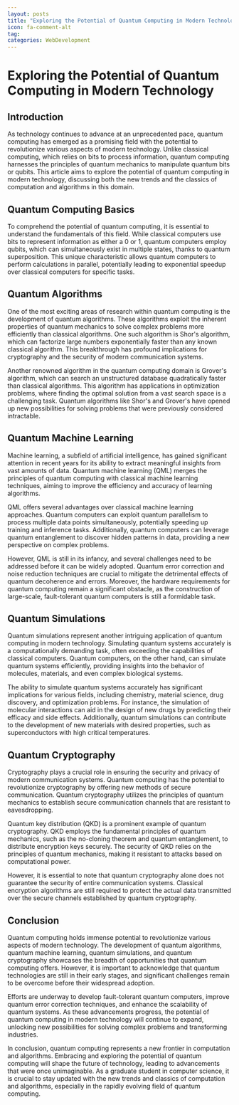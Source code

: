 ```yaml
---
layout: posts
title: "Exploring the Potential of Quantum Computing in Modern Technology"
icon: fa-comment-alt
tag:      
categories: WebDevelopment
---
```



# Exploring the Potential of Quantum Computing in Modern Technology

## Introduction

As technology continues to advance at an unprecedented pace, quantum computing has emerged as a promising field with the potential to revolutionize various aspects of modern technology. Unlike classical computing, which relies on bits to process information, quantum computing harnesses the principles of quantum mechanics to manipulate quantum bits or qubits. This article aims to explore the potential of quantum computing in modern technology, discussing both the new trends and the classics of computation and algorithms in this domain.

## Quantum Computing Basics

To comprehend the potential of quantum computing, it is essential to understand the fundamentals of this field. While classical computers use bits to represent information as either a 0 or 1, quantum computers employ qubits, which can simultaneously exist in multiple states, thanks to quantum superposition. This unique characteristic allows quantum computers to perform calculations in parallel, potentially leading to exponential speedup over classical computers for specific tasks.

## Quantum Algorithms

One of the most exciting areas of research within quantum computing is the development of quantum algorithms. These algorithms exploit the inherent properties of quantum mechanics to solve complex problems more efficiently than classical algorithms. One such algorithm is Shor's algorithm, which can factorize large numbers exponentially faster than any known classical algorithm. This breakthrough has profound implications for cryptography and the security of modern communication systems.

Another renowned algorithm in the quantum computing domain is Grover's algorithm, which can search an unstructured database quadratically faster than classical algorithms. This algorithm has applications in optimization problems, where finding the optimal solution from a vast search space is a challenging task. Quantum algorithms like Shor's and Grover's have opened up new possibilities for solving problems that were previously considered intractable.

## Quantum Machine Learning

Machine learning, a subfield of artificial intelligence, has gained significant attention in recent years for its ability to extract meaningful insights from vast amounts of data. Quantum machine learning (QML) merges the principles of quantum computing with classical machine learning techniques, aiming to improve the efficiency and accuracy of learning algorithms.

QML offers several advantages over classical machine learning approaches. Quantum computers can exploit quantum parallelism to process multiple data points simultaneously, potentially speeding up training and inference tasks. Additionally, quantum computers can leverage quantum entanglement to discover hidden patterns in data, providing a new perspective on complex problems.

However, QML is still in its infancy, and several challenges need to be addressed before it can be widely adopted. Quantum error correction and noise reduction techniques are crucial to mitigate the detrimental effects of quantum decoherence and errors. Moreover, the hardware requirements for quantum computing remain a significant obstacle, as the construction of large-scale, fault-tolerant quantum computers is still a formidable task.

## Quantum Simulations

Quantum simulations represent another intriguing application of quantum computing in modern technology. Simulating quantum systems accurately is a computationally demanding task, often exceeding the capabilities of classical computers. Quantum computers, on the other hand, can simulate quantum systems efficiently, providing insights into the behavior of molecules, materials, and even complex biological systems.

The ability to simulate quantum systems accurately has significant implications for various fields, including chemistry, material science, drug discovery, and optimization problems. For instance, the simulation of molecular interactions can aid in the design of new drugs by predicting their efficacy and side effects. Additionally, quantum simulations can contribute to the development of new materials with desired properties, such as superconductors with high critical temperatures.

## Quantum Cryptography

Cryptography plays a crucial role in ensuring the security and privacy of modern communication systems. Quantum computing has the potential to revolutionize cryptography by offering new methods of secure communication. Quantum cryptography utilizes the principles of quantum mechanics to establish secure communication channels that are resistant to eavesdropping.

Quantum key distribution (QKD) is a prominent example of quantum cryptography. QKD employs the fundamental principles of quantum mechanics, such as the no-cloning theorem and quantum entanglement, to distribute encryption keys securely. The security of QKD relies on the principles of quantum mechanics, making it resistant to attacks based on computational power.

However, it is essential to note that quantum cryptography alone does not guarantee the security of entire communication systems. Classical encryption algorithms are still required to protect the actual data transmitted over the secure channels established by quantum cryptography.

## Conclusion

Quantum computing holds immense potential to revolutionize various aspects of modern technology. The development of quantum algorithms, quantum machine learning, quantum simulations, and quantum cryptography showcases the breadth of opportunities that quantum computing offers. However, it is important to acknowledge that quantum technologies are still in their early stages, and significant challenges remain to be overcome before their widespread adoption.

Efforts are underway to develop fault-tolerant quantum computers, improve quantum error correction techniques, and enhance the scalability of quantum systems. As these advancements progress, the potential of quantum computing in modern technology will continue to expand, unlocking new possibilities for solving complex problems and transforming industries.

In conclusion, quantum computing represents a new frontier in computation and algorithms. Embracing and exploring the potential of quantum computing will shape the future of technology, leading to advancements that were once unimaginable. As a graduate student in computer science, it is crucial to stay updated with the new trends and classics of computation and algorithms, especially in the rapidly evolving field of quantum computing.